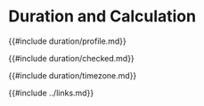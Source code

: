# Duration and Calculation

{{#include duration/profile.md}}

{{#include duration/checked.md}}

{{#include duration/timezone.md}}

{{#include ../links.md}}
